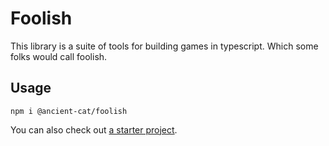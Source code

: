 # Foolish

This library is a suite of tools for building games in typescript. Which some folks would call foolish.

## Usage

```
npm i @ancient-cat/foolish
```

You can also check out [a starter project](https://github.com/ancient-cat/foolish-starter).
